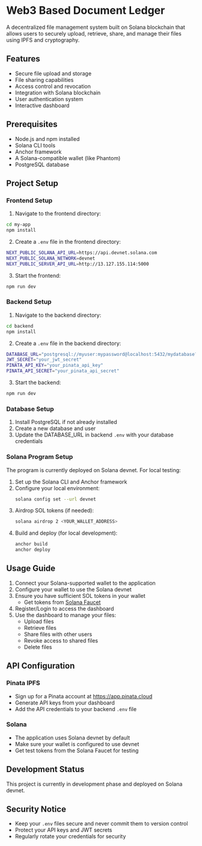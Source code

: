 # Web3 Based Document Ledger

A decentralized file management system built on Solana blockchain that allows users to securely upload, retrieve, share, and manage their files using IPFS and cryptography.

## Features

- Secure file upload and storage
- File sharing capabilities
- Access control and revocation
- Integration with Solana blockchain
- User authentication system
- Interactive dashboard

## Prerequisites

- Node.js and npm installed
- Solana CLI tools
- Anchor framework
- A Solana-compatible wallet (like Phantom)
- PostgreSQL database

## Project Setup

### Frontend Setup

1. Navigate to the frontend directory:

```bash
cd my-app
npm install
```

2. Create a `.env` file in the frontend directory:

```bash
NEXT_PUBLIC_SOLANA_API_URL=https://api.devnet.solana.com
NEXT_PUBLIC_SOLANA_NETWORK=devnet
NEXT_PUBLIC_SERVER_API_URL=http://13.127.155.114:5000
```

3. Start the frontend:

```bash
npm run dev
```

### Backend Setup

1. Navigate to the backend directory:

```bash
cd backend
npm install
```

2. Create a `.env` file in the backend directory:

```bash
DATABASE_URL="postgresql://myuser:mypassword@localhost:5432/mydatabase?schema=public"
JWT_SECRET="your_jwt_secret"
PINATA_API_KEY="your_pinata_api_key"
PINATA_API_SECRET="your_pinata_api_secret"
```

3. Start the backend:

```bash
npm run dev
```

### Database Setup

1. Install PostgreSQL if not already installed
2. Create a new database and user
3. Update the DATABASE_URL in backend `.env` with your database credentials

### Solana Program Setup

The program is currently deployed on Solana devnet. For local testing:

1. Set up the Solana CLI and Anchor framework
2. Configure your local environment:
   ```bash
   solana config set --url devnet
   ```
3. Airdrop SOL tokens (if needed):
   ```bash
   solana airdrop 2 <YOUR_WALLET_ADDRESS>
   ```
4. Build and deploy (for local development):
   ```bash
   anchor build
   anchor deploy
   ```

## Usage Guide

1. Connect your Solana-supported wallet to the application
2. Configure your wallet to use the Solana devnet
3. Ensure you have sufficient SOL tokens in your wallet
   - Get tokens from [Solana Faucet](https://solfaucet.com)
4. Register/Login to access the dashboard
5. Use the dashboard to manage your files:
   - Upload files
   - Retrieve files
   - Share files with other users
   - Revoke access to shared files
   - Delete files

## API Configuration

### Pinata IPFS

- Sign up for a Pinata account at https://app.pinata.cloud
- Generate API keys from your dashboard
- Add the API credentials to your backend `.env` file

### Solana

- The application uses Solana devnet by default
- Make sure your wallet is configured to use devnet
- Get test tokens from the Solana Faucet for testing

## Development Status

This project is currently in development phase and deployed on Solana devnet.

## Security Notice

- Keep your `.env` files secure and never commit them to version control
- Protect your API keys and JWT secrets
- Regularly rotate your credentials for security
